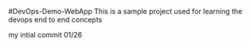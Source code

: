 #DevOps-Demo-WebApp
This is a sample project used for learning the devops end to end concepts

my intial commit 01/26

